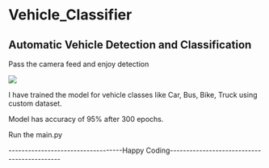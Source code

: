 # Vehicle_Classifier
## Automatic Vehicle Detection and Classification

Pass the camera feed and enjoy detection 


![](https://github.com/mdhamid160/Vehicle_Classifier/blob/main/car.gif)

I have trained the model for vehicle classes like Car, Bus, Bike, Truck using custom dataset.

Model has accuracy of 95% after 300 epochs.

Run the main.py


-----------------------------------Happy Coding--------------------------------------------
